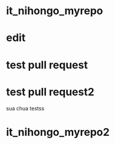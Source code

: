 # it_nihongo_myrepo
# edit
# test pull request
# test pull request2
sua chua 
testss
# it_nihongo_myrepo2
